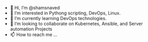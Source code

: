 - 👋 Hi, I’m @shamsnaved
- 👀 I’m interested in Pythong scripting, DevOps, Linux.
- 🌱 I’m currently learning DevOps technologies.
- 💞️ I’m looking to collaborate on Kubernetes, Ansible, and Server automation Projects
- 📫 How to reach me ...

<!---
shamsnaved/shamsnaved is a ✨ special ✨ repository because its `README.md` (this file) appears on your GitHub profile.
You can click the Preview link to take a look at your changes.
--->
